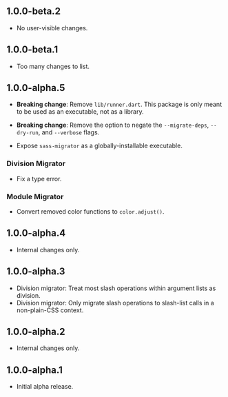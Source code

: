 ## 1.0.0-beta.2

* No user-visible changes.

## 1.0.0-beta.1

* Too many changes to list.

## 1.0.0-alpha.5

* **Breaking change**: Remove `lib/runner.dart`. This package is only meant to
  be used as an executable, not as a library.

* **Breaking change**: Remove the option to negate the `--migrate-deps`,
  `--dry-run`, and `--verbose` flags.

* Expose `sass-migrator` as a globally-installable executable.

### Division Migrator

* Fix a type error.

### Module Migrator

* Convert removed color functions to `color.adjust()`.

## 1.0.0-alpha.4

* Internal changes only.

## 1.0.0-alpha.3

* Division migrator: Treat most slash operations within argument lists as
  division.
* Division migrator: Only migrate slash operations to slash-list calls in a
  non-plain-CSS context.

## 1.0.0-alpha.2

* Internal changes only.

## 1.0.0-alpha.1

* Initial alpha release.
